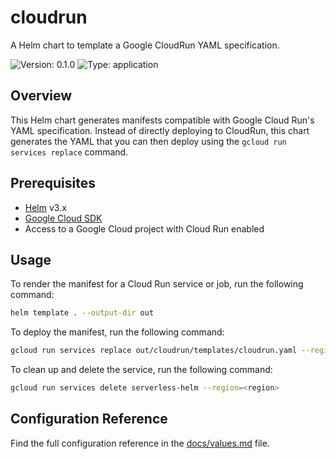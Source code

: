 # cloudrun

A Helm chart to template a Google CloudRun YAML specification.

![Version: 0.1.0](https://img.shields.io/badge/Version-0.1.0-informational?style=flat-square)
![Type: application](https://img.shields.io/badge/Type-application-informational?style=flat-square)

## Overview

This Helm chart generates manifests compatible with Google Cloud Run's YAML specification. Instead of directly deploying to CloudRun, this chart generates the YAML that you can then deploy using the `gcloud run services replace` command.

## Prerequisites

- [Helm](https://helm.sh/) v3.x
- [Google Cloud SDK](https://cloud.google.com/sdk/docs/install)
- Access to a Google Cloud project with Cloud Run enabled

## Usage

To render the manifest for a Cloud Run service or job, run the following command:

```bash
helm template . --output-dir out
```

To deploy the manifest, run the following command:

```bash
gcloud run services replace out/cloudrun/templates/cloudrun.yaml --region=<region>
```

To clean up and delete the service, run the following command:

```bash
gcloud run services delete serverless-helm --region=<region>
```

## Configuration Reference

Find the full configuration reference in the [docs/values.md](./docs/values.md) file.
